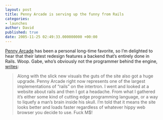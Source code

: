 ```yaml
---
layout: post
title: Penny Arcade is serving up the funny from Rails
categories:
- launches
author: David
published: true
date: 2005-11-25 02:49:33.000000000 +00:00
---
```

<p><a href="http://www.penny-arcade.com/">Penny Arcade</a> has been a personal long-time favorite, so I&#8217;m delighted to hear that their latest redesign features a backend that&#8217;s entirely done in Rails. Woop. Gabe, who&#8217;s obviously not the programmer behind the engine, <a href="http://www.penny-arcade.com/2005/11/14/">writes</a>:</p>
<blockquote>Along with the slick new visuals the guts of the site also got a huge upgrade. Penny Arcade right now represents one of the largest implementations of &#8220;rails&#8221; on the intertron. I went and looked at a website about rails and then I got a headache. From what I gathered it&rsquo;s either some kind of cutting edge programming language, or a way to liquefy a man&rsquo;s brain inside his skull. I&#8217;m told that it means the site looks better and loads faster regardless of whatever hippy web browser you decide to use. Fuck M$!</blockquote>